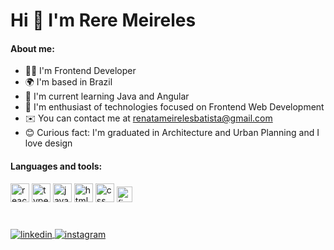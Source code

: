 <h1 align="left">Hi 👋 I'm Rere Meireles</h1>

#### About me:

- 👩‍💻 I'm Frontend Developer
- 🌍  I'm based in Brazil
- 🌱 I'm current learning Java and Angular
- 💖 I'm enthusiast of technologies focused on Frontend Web Development
- ✉️  You can contact me at renatameirelesbatista@gmail.com
- 😊 Curious fact: I'm graduated in Architecture and Urban Planning and I love design 

#### Languages and tools:

<img src="https://cdn.worldvectorlogo.com/logos/react-2.svg" width="30" height="30" alt="reactjs"/>   <img src="https://cdn.worldvectorlogo.com/logos/typescript.svg" width="30" height="30" alt="typescript"/>   <img src="https://cdn.worldvectorlogo.com/logos/logo-javascript.svg" width="30" height="30" alt="javascript"/>   <img src="https://cdn.worldvectorlogo.com/logos/html-1.svg" width="30" height="30" alt="html"/>   <img src="https://cdn.worldvectorlogo.com/logos/css-3.svg" width="30" height="30" alt="css"/>   <img src="https://upload.wikimedia.org/wikipedia/commons/3/33/Figma-logo.svg" width="25" height="25" alt="figma"/>

#
<a href="https://linkedin.com/in/renatameirelesbatista" target="_blank">
  <img align="center" src="https://img.shields.io/badge/-renatameireles-05122A?style=flat&logo=linkedin" alt="linkedin"/>
</a>
<a href="mailto:renatameirelesbatista@gmail.com" target="_blank">
 <img align="center" src="https://img.shields.io/badge/renatameireles-05122A?style=flat&logo=gmail&logoColor=white" alt="instagram"/>
</a>
<a href="https://instagram.com/reremeireles" target="_blank"> 


